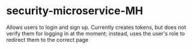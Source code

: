 # security-microservice-MH

Allows users to login and sign up.
Currently creates tokens, but does not verify them for logging in at the moment;
  instead, uses the user's role to redirect them to the correct page
